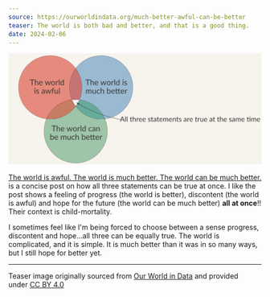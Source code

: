 ```yaml
---
source: https://ourworldindata.org/much-better-awful-can-be-better
teaser: The world is both bad and better, and that is a good thing.
date: 2024-02-06
---
```

![](assets/images/awful_better.webp)

[The world is awful. The world is much better. The world can be much better.](https://ourworldindata.org/much-better-awful-can-be-better) is a concise post on how all three statements can be true at once.   I like the post shows a feeling of progress (the world is better), discontent (the world is awful) and hope for the future (the world can be much better) **all at once**!!  Their context is child-mortality.  

I sometimes feel like I'm being forced to choose between a sense progress, discontent and hope...all three can be equally true.  The world is complicated, and it is simple.  It is much better than it was in so many ways, but I still hope for better yet.

---
Teaser image originally sourced from [Our World in Data](https://ourworldindata.org/) and provided under [CC BY 4.0](https://chooser-beta.creativecommons.org/img/cc-logo.f0ab4ebe.svg)
